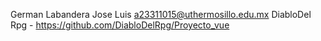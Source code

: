 German Labandera Jose Luis
a23311015@uthermosillo.edu.mx
DiabloDel Rpg - https://github.com/DiabloDelRpg/Proyecto_vue
